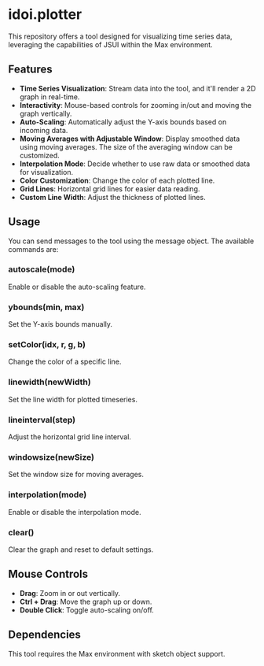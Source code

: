 # idoi.plotter

This repository offers a tool designed for visualizing time series data, leveraging the capabilities of JSUI within the Max environment.
## Features

- **Time Series Visualization**: Stream data into the tool, and it'll render a 2D graph in real-time.
- **Interactivity**: Mouse-based controls for zooming in/out and moving the graph vertically.
- **Auto-Scaling**: Automatically adjust the Y-axis bounds based on incoming data.
- **Moving Averages with Adjustable Window**: Display smoothed data using moving averages. The size of the averaging window can be customized.
- **Interpolation Mode**: Decide whether to use raw data or smoothed data for visualization.
- **Color Customization**: Change the color of each plotted line.
- **Grid Lines**: Horizontal grid lines for easier data reading.
- **Custom Line Width**: Adjust the thickness of plotted lines.

## Usage
You can send messages to the tool using the message object. The available commands are:

### autoscale(mode)

Enable or disable the auto-scaling feature.

### ybounds(min, max)

Set the Y-axis bounds manually.

### setColor(idx, r, g, b)

Change the color of a specific line.

### linewidth(newWidth)

Set the line width for plotted timeseries.

### lineinterval(step)

Adjust the horizontal grid line interval.

### windowsize(newSize)

Set the window size for moving averages.

### interpolation(mode)

Enable or disable the interpolation mode.

### clear()

Clear the graph and reset to default settings.

## Mouse Controls

- **Drag**: Zoom in or out vertically.
- **Ctrl + Drag**: Move the graph up or down.
- **Double Click**: Toggle auto-scaling on/off.

## Dependencies

This tool requires the Max environment with sketch object support.
